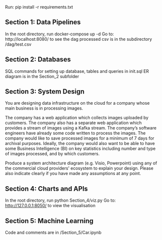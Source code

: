 Run:
pip install -r requirements.txt

## Section 1: Data Pipelines
In the root directory, run docker-compose up -d
Go to: http://localhost:8080/ to see the dag
processed csv is in the subdirectory /dag/test.csv

## Section 2: Databases
SQL commands for setting up database, tables and queries in init.sql
ER diagram is in the Section_2 subfolder

## Section 3: System Design
You are designing data infrastructure on the cloud for a company whose main business is in processing images. 

The company has a web application which collects images uploaded by customers. The company also has a separate web application which provides a stream of images using a Kafka stream. The company’s software engineers have already some code written to process the images. The company  would like to save processed images for a minimum of 7 days for archival purposes. Ideally, the company would also want to be able to have some Business Intelligence (BI) on key statistics including number and type of images processed, and by which customers.

Produce a system architecture diagram (e.g. Visio, Powerpoint) using any of the commercial cloud providers' ecosystem to explain your design. Please also indicate clearly if you have made any assumptions at any point.

## Section 4: Charts and APIs
In the root directory, run python Section_4/viz.py
Go to: http://127.0.0.1:8050/ to view the visualisation

## Section 5: Machine Learning
Code and comments are in /Section_5/Car.ipynb